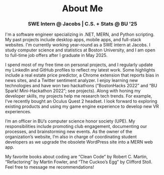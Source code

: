 <h1 align="center">About Me</h1>
<h3 align="center">SWE Intern @ Jacobs | C.S. + Stats @ BU '25</h3>

I'm a software engineer specializing in .NET, MERN, and Python scripting. My past projects include desktop apps, mobile apps, and full-stack websites. I'm currently working year-round as a SWE intern at Jacobs. I study computer science and statistics at Boston University, and I am open to full-time job offers after I graduate in May 2025.

I spend most of my free time on personal projects, and I regularly update my LinkedIn and GitHub profiles to reflect my latest work. Some highlights include a real estate price predictor, a Chrome extension that reports bias in news sites, and a Twitter sentiment analyzer. I enjoy learning new technologies and have won two hackathons (“BostonHacks 2022” and “BU Spark! Mini-Hackathon 2022”; see projects). Along with honing my developer skills, my projects help me research tech trends. For example, I’ve recently bought an Oculus Quest 2 headset. I look forward to exploring existing products and using my game engine experience to develop new VR experiences.

I’m an officer in BU’s computer science honor society (UPE). My responsibilities include promoting club engagement, documenting our processes, and brainstorming new events. As the owner of the organization’s website, I’m also in charge of coordinating student developers as we upgrade the obsolete WordPress site into a MERN web app.

My favorite books about coding are “Clean Code” by Robert C. Martin, “Refactoring” by Martin Fowler, and “The Cuckoo’s Egg” by Clifford Stoll. Feel free to message me recommendations!
